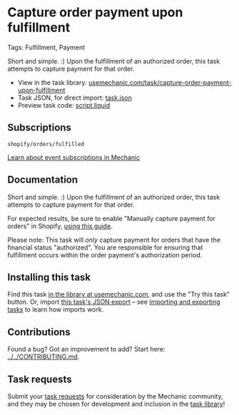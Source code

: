 # Capture order payment upon fulfillment

Tags: Fulfillment, Payment

Short and simple. :) Upon the fulfillment of an authorized order, this task attempts to capture payment for that order.

* View in the task library: [usemechanic.com/task/capture-order-payment-upon-fulfillment](https://usemechanic.com/task/capture-order-payment-upon-fulfillment)
* Task JSON, for direct import: [task.json](../../tasks/capture-order-payment-upon-fulfillment.json)
* Preview task code: [script.liquid](./script.liquid)

## Subscriptions

```liquid
shopify/orders/fulfilled
```

[Learn about event subscriptions in Mechanic](https://docs.usemechanic.com/article/408-subscriptions)

## Documentation

Short and simple. :) Upon the fulfillment of an authorized order, this task attempts to capture payment for that order.

For expected results, be sure to enable "Manually capture payment for orders" in Shopify, [using this guide](https://help.shopify.com/en/manual/payments/payment-authorization#set-up-manual-capture-of-credit-card-payments).

Please note: This task will *only* capture payment for orders that have the financial status "authorized". You are responsible for ensuring that fulfillment occurs within the order payment's authorization period.

## Installing this task

Find this task [in the library at usemechanic.com](https://usemechanic.com/task/capture-order-payment-upon-fulfillment), and use the "Try this task" button. Or, import [this task's JSON export](../../tasks/capture-order-payment-upon-fulfillment.json) – see [Importing and exporting tasks](https://docs.usemechanic.com/article/505-importing-and-exporting-tasks) to learn how imports work.

## Contributions

Found a bug? Got an improvement to add? Start here: [../../CONTRIBUTING.md](../../CONTRIBUTING.md).

## Task requests

Submit your [task requests](https://mechanic.canny.io/task-requests) for consideration by the Mechanic community, and they may be chosen for development and inclusion in the [task library](https://tasks.mechanic.dev/)!
